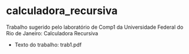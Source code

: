 # calculadora_recursiva
Trabalho sugerido pelo laboratório de Comp1 da Universidade Federal do Rio de Janeiro: Calculadora Recursiva

* Texto do trabalho: trab1.pdf
